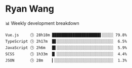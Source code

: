 # Ryan Wang

 <!-- waka-box start -->
📊 Weekly development breakdown
```text
Vue.js     🕓 28h18m █████████████████████▌░░░░░ 79.8%
TypeScript 🕓 2h17m  █▋░░░░░░░░░░░░░░░░░░░░░░░░░  6.5%
JavaScript 🕓 2h6m   █▌░░░░░░░░░░░░░░░░░░░░░░░░░  5.9%
SCSS       🕓 1h33m  █▏░░░░░░░░░░░░░░░░░░░░░░░░░  4.4%
JSON       🕓 28m    ▎░░░░░░░░░░░░░░░░░░░░░░░░░░  1.3%
```
<!-- Powered by https://github.com/YouEclipse/waka-box-go . -->
<!-- waka-box end -->